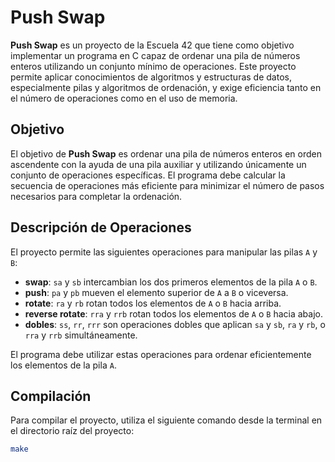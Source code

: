 # Push Swap

**Push Swap** es un proyecto de la Escuela 42 que tiene como objetivo implementar un programa en C capaz de ordenar una pila de números enteros utilizando un conjunto mínimo de operaciones. Este proyecto permite aplicar conocimientos de algoritmos y estructuras de datos, especialmente pilas y algoritmos de ordenación, y exige eficiencia tanto en el número de operaciones como en el uso de memoria.

## Objetivo

El objetivo de **Push Swap** es ordenar una pila de números enteros en orden ascendente con la ayuda de una pila auxiliar y utilizando únicamente un conjunto de operaciones específicas. El programa debe calcular la secuencia de operaciones más eficiente para minimizar el número de pasos necesarios para completar la ordenación.

## Descripción de Operaciones

El proyecto permite las siguientes operaciones para manipular las pilas `A` y `B`:

- **swap**: `sa` y `sb` intercambian los dos primeros elementos de la pila `A` o `B`.
- **push**: `pa` y `pb` mueven el elemento superior de `A` a `B` o viceversa.
- **rotate**: `ra` y `rb` rotan todos los elementos de `A` o `B` hacia arriba.
- **reverse rotate**: `rra` y `rrb` rotan todos los elementos de `A` o `B` hacia abajo.
- **dobles**: `ss`, `rr`, `rrr` son operaciones dobles que aplican `sa` y `sb`, `ra` y `rb`, o `rra` y `rrb` simultáneamente.

El programa debe utilizar estas operaciones para ordenar eficientemente los elementos de la pila `A`.

## Compilación

Para compilar el proyecto, utiliza el siguiente comando desde la terminal en el directorio raíz del proyecto:

```bash
make
